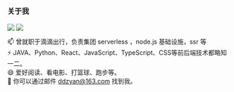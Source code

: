 ### 关于我
<img align="center" src="https://github-readme-stats.vercel.app/api?username=ddzyan&show_icons=true&theme=vue&hide_title=true&count_private=true&hide=contribs&include_all_commits=true&locale=cn&line_height=22" />

<img align="center" src="https://github-readme-stats.vercel.app/api/top-langs/?username=ddzyan&layout=compact" />


📫 曾就职于滴滴出行，负责集团 serverless ，node.js 基础设施，ssr 等  
⚡ JAVA、Python、React、JavaScript、TypeScript、CSS等前后端技术都略知一二。  
😄 爱好阅读、看电影、打篮球、跑步等。  
💬 你可以通过邮件 ddzyan@163.com 找到我。
